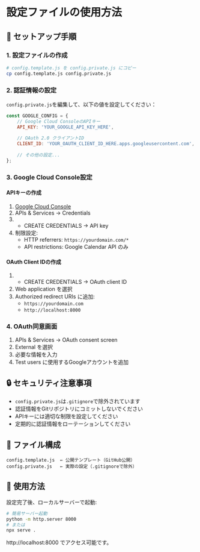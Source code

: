 # 設定ファイルの使用方法

## 🔧 セットアップ手順

### 1. 設定ファイルの作成
```bash
# config.template.js を config.private.js にコピー
cp config.template.js config.private.js
```

### 2. 認証情報の設定
`config.private.js`を編集して、以下の値を設定してください：

```javascript
const GOOGLE_CONFIG = {
    // Google Cloud ConsoleのAPIキー
    API_KEY: 'YOUR_GOOGLE_API_KEY_HERE',
    
    // OAuth 2.0 クライアントID
    CLIENT_ID: 'YOUR_OAUTH_CLIENT_ID_HERE.apps.googleusercontent.com',
    
    // その他の設定...
};
```

### 3. Google Cloud Console設定

#### APIキーの作成
1. [Google Cloud Console](https://console.cloud.google.com/)
2. APIs & Services → Credentials
3. + CREATE CREDENTIALS → API key
4. 制限設定:
   - HTTP referrers: `https://yourdomain.com/*`
   - API restrictions: Google Calendar API のみ

#### OAuth Client IDの作成
1. + CREATE CREDENTIALS → OAuth client ID
2. Web application を選択
3. Authorized redirect URIs に追加:
   - `https://yourdomain.com`
   - `http://localhost:8000`

### 4. OAuth同意画面
1. APIs & Services → OAuth consent screen
2. External を選択
3. 必要な情報を入力
4. Test users に使用するGoogleアカウントを追加

## 🔒 セキュリティ注意事項

- `config.private.js`は`.gitignore`で除外されています
- 認証情報をGitリポジトリにコミットしないでください
- APIキーには適切な制限を設定してください
- 定期的に認証情報をローテーションしてください

## 📂 ファイル構成

```
config.template.js  ← 公開テンプレート（GitHub公開）
config.private.js   ← 実際の設定（.gitignoreで除外）
```

## 🚀 使用方法

設定完了後、ローカルサーバーで起動:

```bash
# 簡易サーバー起動
python -m http.server 8000
# または
npx serve .
```

http://localhost:8000 でアクセス可能です。